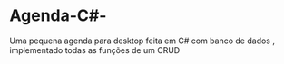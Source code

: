 # Agenda-C#-
Uma pequena agenda  para desktop feita em C# com banco de dados , implementado todas as funções de um CRUD
